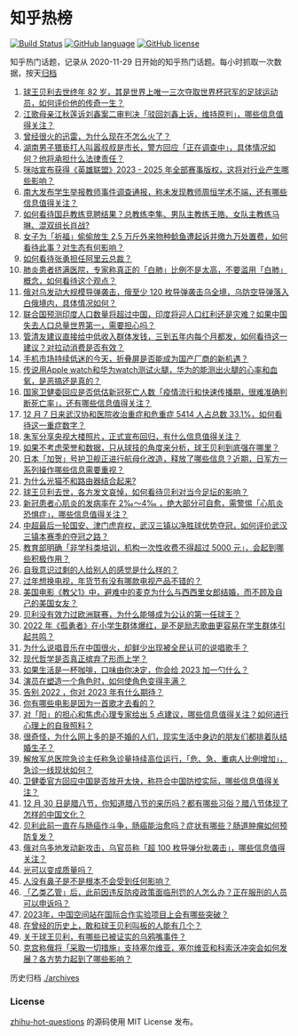 # 知乎热榜
[![Build Status](https://github.com/ToWeLong/zhihu-hot-questions/workflows/CI/badge.svg)](https://github.com/ToWeLong/zhihu-hot-questions/actions)
[![GitHub language](https://img.shields.io/badge/language-golang-orange.svg)](https://golang.org/)
[![GitHub license](https://img.shields.io/github/license/ToWeLong/zhihu-hot-questions)](https://github.com/ToWeLong/zhihu-hot-questions/blob/main/LICENSE)

知乎热门话题，记录从 2020-11-29 日开始的知乎热门话题。每小时抓取一次数据，按天[归档](./archives)

<!-- BEGIN -->

1. [球王贝利去世终年 82 岁，其是世界上唯一三次夺取世界杯冠军的足球运动员，如何评价他的传奇一生？](https://www.zhihu.com/question/575565463)
1. [江歌母亲江秋莲诉刘鑫案二审判决「驳回刘鑫上诉，维持原判」，哪些信息值得关注？](https://www.zhihu.com/question/575648327)
1. [曾经很火的迅雷，为什么现在不怎么火了？](https://www.zhihu.com/question/475873749)
1. [湖南男子猥亵打人叫嚣叔叔是市长，警方回应「正在调查中」，具体情况如何？他将承担什么法律责任？](https://www.zhihu.com/question/575480321)
1. [咪咕宣布获得《英雄联盟》2023 - 2025 年全部赛事版权，这将对行业产生哪些影响？](https://www.zhihu.com/question/575492521)
1. [南大发布学生举报教师事件调查通报，称未发现教师周恒学术不端，还有哪些信息值得关注？](https://www.zhihu.com/question/575504542)
1. [如何看待国乒教练竞聘结果？总教练李隼、男队主教练王皓、女队主教练马琳、混双组长肖战?](https://www.zhihu.com/question/575486792)
1. [女子为「祈福」偷偷放生 2.5 万斤外来物种鲶鱼遭起诉并缴九万处置费，如何看待此事？对生态有何影响？](https://www.zhihu.com/question/575615728)
1. [如何看待张勇担任阿里云总裁？](https://www.zhihu.com/question/575449824)
1. [肺炎患者挤满医院，专家称真正的「白肺」比例不是太高，不要滥用「白肺」概念，如何看待这个观点？](https://www.zhihu.com/question/575405967)
1. [俄对乌发动大规模导弹袭击，俄至少 120 枚导弹袭击乌全境，乌防空导弹落入白俄境内，具体情况如何？](https://www.zhihu.com/question/575508542)
1. [联合国预测印度人口数量将超过中国，印度将迎人口红利还是灾难？如果中国失去人口总量世界第一，需要担心吗？](https://www.zhihu.com/question/575398646)
1. [管清友建议直接给中低收入群体发钱，三到五年内每个月都发，如何看待这一建议？对拉动消费是否有效？](https://www.zhihu.com/question/575480143)
1. [手机市场持续低迷的今天，折叠屏是否能成为国产厂商的新机遇？](https://www.zhihu.com/question/575494940)
1. [传说用Apple watch和华为watch测试火腿，华为的能测出火腿的心率和血氧，是恶搞还是真的？](https://www.zhihu.com/question/575427452)
1. [国家卫健委回应是否低估新冠死亡人数「疫情流行和快速传播期，很难准确判断死亡率」，还有哪些信息值得关注？](https://www.zhihu.com/question/575591416)
1. [12 月 7 日来武汉协和医院收治重症和危重症 5414 人占总数 33.1%，如何看待这一重症数字？](https://www.zhihu.com/question/575608257)
1. [朱军分享央视大楼照片，正式宣布回归，有什么信息值得关注？](https://www.zhihu.com/question/575488339)
1. [如果不考虑荣誉和数据，只从球技的角度来分析，球王贝利到底强在哪里？](https://www.zhihu.com/question/514954555)
1. [日本「加贺」号护卫舰正进行航母化改造，释放了哪些信息？近期，日军方一系列操作哪些信息需要重视？](https://www.zhihu.com/question/575465352)
1. [为什么光猫不和路由器结合起来?](https://www.zhihu.com/question/331352862)
1. [球王贝利去世，各方发文哀悼，如何看待贝利对当今足坛的影响？](https://www.zhihu.com/question/575582838)
1. [新冠患者心肌炎的发病率在 2‰～4‰ ，绝大部分可自愈，需警惕「心肌炎恐惧症」，哪些信息值得关注？](https://www.zhihu.com/question/575610231)
1. [中超最后一轮国安、津门虎弃权，武汉三镇以净胜球优势夺冠，如何评价武汉三镇本赛季的夺冠之路？](https://www.zhihu.com/question/575408393)
1. [教育部明确「非学科类培训，机构一次性收费不得超过 5000 元」，会起到哪些积极作用？](https://www.zhihu.com/question/575433757)
1. [自我意识过剩的人给别人的感觉是什么样的？](https://www.zhihu.com/question/21621151)
1. [过年想换电视，年货节有没有哪款电视产品不错的？](https://www.zhihu.com/question/572690530)
1. [美国电影《教父1》中，避难中的麦克为什么与西西里女郎结婚，而不顾及自己的美国女友？](https://www.zhihu.com/question/20713121)
1. [贝利没有效力过欧洲联赛，为什么能够成为公认的第一任球王？](https://www.zhihu.com/question/334387348)
1. [2022 年《孤勇者》在小学生群体爆红，是不是励志歌曲更容易在学生群体引起共鸣？](https://www.zhihu.com/question/572105355)
1. [为什么说唱音乐在中国很火，却鲜少出现被全民认可的说唱歌手？](https://www.zhihu.com/question/571895830)
1. [现代哲学是否真正摈弃了形而上学？](https://www.zhihu.com/question/575063762)
1. [如果生活是一杯咖啡，口味由你决定，你会给 2023 加一勺什么？](https://www.zhihu.com/question/575505039)
1. [演员在塑造一个角色时，如何使角色变得丰满？](https://www.zhihu.com/question/569975711)
1. [告别 2022 ，你对 2023 年有什么期待？](https://www.zhihu.com/question/574974235)
1. [你有哪些电影是因为一首歌才去看的？](https://www.zhihu.com/question/570705524)
1. [对「阳」的担心和焦虑心理专家给出 5 点建议，哪些信息值得关注？如何进行心理上的自我照料？](https://www.zhihu.com/question/574600977)
1. [很奇怪，为什么网上多的是不婚的人们，现实生活中身边的朋友们都排着队结婚生子？](https://www.zhihu.com/question/570729753)
1. [解放军总医院急诊主任称急诊量持续高位运行，「危、急、重病人比例增加」，急诊一线现状如何？](https://www.zhihu.com/question/575617675)
1. [卫健委官方回应中国是否放开太快，称符合中国防控实际，哪些信息值得关注？](https://www.zhihu.com/question/575591199)
1. [12 月 30 日是腊八节，你知道腊八节的来历吗？都有哪些习俗？腊八节体现了怎样的中国文化？](https://www.zhihu.com/question/575526270)
1. [贝利此前一直在与肠癌作斗争，肠癌能治愈吗？症状有哪些？肠道肿瘤如何预防复发？](https://www.zhihu.com/question/575581869)
1. [俄对乌多地发动新攻击，乌官员称「超 100 枚导弹分批袭击」，哪些信息值得关注？](https://www.zhihu.com/question/575488950)
1. [光可以变成质量吗？](https://www.zhihu.com/question/575473025)
1. [人没有鼻子是不是根本不会受到任何影响？](https://www.zhihu.com/question/575521748)
1. [「乙类乙管」后，此前因违反防疫政策面临刑罚的人怎么办？正在服刑的人员可以申诉吗？](https://www.zhihu.com/question/575621460)
1. [2023年，中国空间站在国际合作实验项目上会有哪些突破？](https://www.zhihu.com/question/572465369)
1. [在曾经的历史上，敢和球王贝利叫板的人能有几个？](https://www.zhihu.com/question/293903006)
1. [关于球王贝利，有哪些已被证实的乌鸦嘴事件？](https://www.zhihu.com/question/19953751)
1. [克宫称俄将「采取一切措施」支持塞尔维亚，塞尔维亚和科索沃冲突会如何发展？各方势力起到了哪些影响？](https://www.zhihu.com/question/575478623)

<!-- END -->

历史归档 [./archives](./archives)


### License
[zhihu-hot-questions](https://github.com/towelong/zhihu-hot-questions) 的源码使用 MIT License 发布。